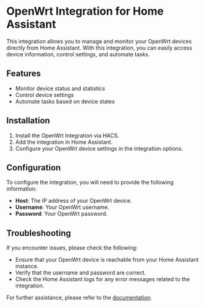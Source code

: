 # OpenWrt Integration for Home Assistant

This integration allows you to manage and monitor your OpenWrt devices directly from Home Assistant. With this integration, you can easily access device information, control settings, and automate tasks.

## Features

- Monitor device status and statistics
- Control device settings
- Automate tasks based on device states

## Installation

1. Install the OpenWrt Integration via HACS.
2. Add the integration in Home Assistant.
3. Configure your OpenWrt device settings in the integration options.

## Configuration

To configure the integration, you will need to provide the following information:

- **Host**: The IP address of your OpenWrt device.
- **Username**: Your OpenWrt username.
- **Password**: Your OpenWrt password.

## Troubleshooting

If you encounter issues, please check the following:

- Ensure that your OpenWrt device is reachable from your Home Assistant instance.
- Verify that the username and password are correct.
- Check the Home Assistant logs for any error messages related to the integration.

For further assistance, please refer to the [documentation](https://github.com/yourusername/HACS/OpenWrt).
